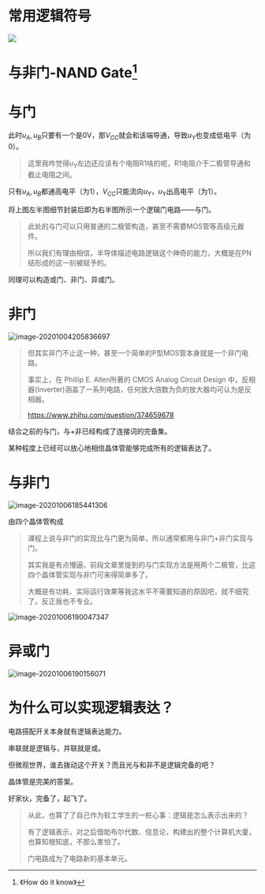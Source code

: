

# 常用逻辑符号

![](C:/Users/Five/Desktop/note/img/1-04.jpg)



# 与非门-NAND Gate[^1]









# 与门



此时$u_A,u_B$只要有一个是0V，那$V_{CC}$就会和该端导通，导致$u_Y$也变成低电平（为0）。

> 这里我咋觉得$u_Y$左边还应该有个电阻R1啥的呢，R1电阻介于二极管导通和截止电阻之间。

只有$u_A,u_B$都通高电平（为1），$V_{CC}$只能流向$u_Y$，$u_Y$出高电平（为1）。

将上图左半图细节封装后即为右半图所示一个逻辑门电路——与门。

> 此处的与门可以只用普通的二极管构造，甚至不需要MOS管等高级元器件。
>
> 所以我们有理由相信，半导体描述电路逻辑这个神奇的能力，大概是在PN结形成的这一刻被赋予的。



同理可以构造或门、非门、异或门。

# 非门

![image-20201004205836697](C:/Users/Five/Desktop/note/img/image-20201004205836697.png)

> 但其实非门不止这一种，甚至一个简单的P型MOS管本身就是一个非门电路。
>
> 事实上，在 Phillip E. Allen所著的 CMOS Analog Circuit Design 中，反相器(Inverter)涵盖了一系列电路，任何放大倍数为负的放大器均可认为是反相器。
>
> https://www.zhihu.com/question/374659678



结合之前的与门，与+非已经构成了连接词的完备集。

某种程度上已经可以放心地相信晶体管能够完成所有的逻辑表达了。

# 与非门

![image-20201006185441306](C:\Users\Five\Desktop\note\img\image-20201006185441306.png)

由四个晶体管构成

> 课程上说与非门的实现比与门更为简单，所以通常都用与非门+非门实现与门。
>
> 其实我是有点懵逼，前段文章里提到的与门实现方法是用两个二极管，比这四个晶体管实现与非门可来得简单多了。
>
> 大概是有功耗、实际运行效果等我这水平不需要知道的原因吧，就不细究了。反正我也不专业。

![image-20201006190047347](C:/Users/Five/Desktop/note/img/image-20201006190047347.png)



# 异或门

![image-20201006190156071](C:/Users/Five/Desktop/note/img/image-20201006190156071.png)

# 为什么可以实现逻辑表达？

电路搭配开关本身就有逻辑表达能力。

串联就是逻辑与，并联就是或。

但微观世界，谁去拨动这个开关？而且光与和非不是逻辑完备的吧？

晶体管是完美的答案。

好家伙，完备了，起飞了。



> 从此，也算了了自己作为软工学生的一桩心事：逻辑是怎么表示出来的？
>
> 有了逻辑表示，对之后借助布尔代数、信息论，构建出的整个计算机大厦，也算知根知底，不那么害怕了。
>
> 门电路成为了电路新的基本单元。



[^1]:《How do it know》
[^2]:《How do it know》配套网站和视频 http://www.buthowdoitknow.com/

[^3]:CPU 是怎么认识代码的？ - Zign的回答 - 知乎 https://www.zhihu.com/question/348237008/answer/843382847